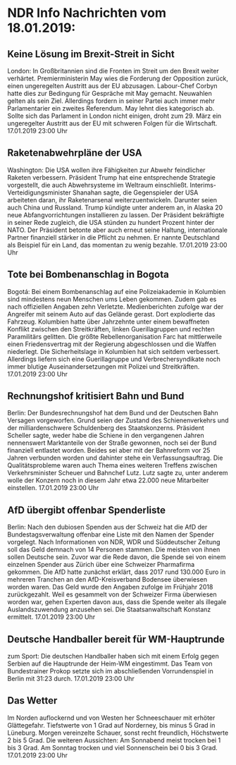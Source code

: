 # NDR Info Nachrichten vom 18.01.2019:


## Keine Lösung im Brexit-Streit in Sicht
London: In Großbritannien sind die Fronten im Streit um den Brexit weiter verhärtet. Premierministerin May wies die Forderung der Opposition zurück, einen ungeregelten Austritt aus der EU abzusagen. Labour-Chef Corbyn hatte dies zur Bedingung für Gespräche mit May gemacht. Neuwahlen gelten als sein Ziel. Allerdings fordern in seiner Partei auch immer mehr Parlamentarier ein zweites Referendum. May lehnt dies kategorisch ab. Sollte sich das Parlament in London nicht einigen, droht zum 29. März ein ungeregelter Austritt aus der EU mit schweren Folgen für die Wirtschaft. 17.01.2019 23:00 Uhr 

## Raketenabwehrpläne der USA
Washington: Die USA wollen ihre Fähigkeiten zur Abwehr feindlicher Raketen verbessern. Präsident Trump hat eine entsprechende Strategie vorgestellt, die auch Abwehrsysteme im Weltraum einschließt. Interims-Verteidigungsminister Shanahan sagte, die Gegenspieler der USA arbeiteten daran, ihr Raketenarsenal weiterzuentwickeln. Darunter seien auch China und Russland. Trump kündigte unter anderem an, in Alaska 20 neue Abfangvorrichtungen installieren zu lassen. Der Präsident bekräftigte in seiner Rede zugleich, die USA stünden zu hundert Prozent hinter der NATO. Der Präsident betonte aber auch erneut seine Haltung, internationale Partner finanziell stärker in die Pflicht zu nehmen. Er nannte Deutschland als Beispiel für ein Land, das momentan zu wenig bezahle. 17.01.2019 23:00 Uhr 

## Tote bei Bombenanschlag in Bogota
Bogotá: Bei einem Bombenanschlag auf eine Polizeiakademie in Kolumbien sind mindestens neun Menschen ums Leben gekommen. Zudem gab es nach offiziellen Angaben zehn Verletzte. Medienberichten zufolge war der Angreifer mit seinem Auto auf das Gelände gerast. Dort explodierte das Fahrzeug. Kolumbien hatte über Jahrzehnte unter einem bewaffneten Konflikt zwischen den Streitkräften, linken Guerillagruppen und rechten Paramilitärs gelitten. Die größte Rebellenorganisation Farc hat mittlerweile einen Friedensvertrag mit der Regierung abgeschlossen und die Waffen niederlegt. Die Sicherheitslage in Kolumbien hat sich seitdem verbessert. Allerdings liefern sich eine Guerillagruppe und Verbrechersyndikate noch immer blutige Auseinandersetzungen mit Polizei und Streitkräften. 17.01.2019 23:00 Uhr 

## Rechnungshof kritisiert Bahn und Bund
Berlin: Der Bundesrechnungshof hat dem Bund und der Deutschen Bahn Versagen vorgeworfen. Grund seien der Zustand des Schienenverkehrs und der milliardenschwere Schuldenberg des Staatskonzerns. Präsident Scheller sagte, weder habe die Schiene in den vergangenen Jahren nennenswert Marktanteile von der Straße gewonnen, noch sei der Bund finanziell entlastet worden. Beides sei aber mit der Bahnreform vor 25 Jahren verbunden worden und dahinter stehe ein Verfassungsauftrag. Die Qualitätsprobleme waren auch Thema eines weiteren Treffens zwischen Verkehrsminister Scheuer und Bahnchef Lutz. Lutz sagte zu, unter anderem wolle der Konzern noch in diesem Jahr etwa 22.000 neue Mitarbeiter einstellen. 17.01.2019 23:00 Uhr 

## AfD übergibt offenbar Spenderliste
Berlin: Nach den dubiosen Spenden aus der Schweiz hat die AfD der Bundestagsverwaltung offenbar eine Liste mit den Namen der Spender vorgelegt. Nach Informationen von NDR, WDR und Süddeutscher Zeitung soll das Geld demnach von 14 Personen stammen. Die meisten von ihnen sollen Deutsche sein. Zuvor war die Rede davon, die Spende sei von einem einzelnen Spender aus Zürich über eine Schweizer Pharmafirma gekommen. Die AfD hatte zunächst erklärt, dass 2017 rund 130.000 Euro in mehreren Tranchen an den AfD-Kreisverband Bodensee überwiesen worden waren. Das Geld wurde den Angaben zufolge im Frühjahr 2018 zurückgezahlt. Weil es gesammelt von der Schweizer Firma überwiesen worden war, gehen Experten davon aus, dass die Spende weiter als illegale Auslandszuwendung anzusehen sei. Die Staatsanwaltschaft Konstanz ermittelt. 17.01.2019 23:00 Uhr 

## Deutsche Handballer bereit für WM-Hauptrunde
zum Sport: Die deutschen Handballer haben sich mit einem Erfolg gegen Serbien auf die Hauptrunde der Heim-WM eingestimmt. Das Team von Bundestrainer Prokop setzte sich im abschließenden Vorrundenspiel in Berlin mit 31:23 durch. 17.01.2019 23:00 Uhr 

## Das Wetter
Im Norden auflockernd und von Westen her Schneeschauer mit erhöter Glättegefahr. Tiefstwerte von 1 Grad auf Norderney, bis minus 5 Grad in Lüneburg. Morgen vereinzelte Schauer, sonst recht freundlich, Höchstwerte 2 bis 5 Grad. Die weiteren Aussichten: Am Sonnabend meist trocken bei 1 bis 3 Grad. Am Sonntag trocken und viel Sonnenschein bei 0 bis 3 Grad. 17.01.2019 23:00 Uhr 

